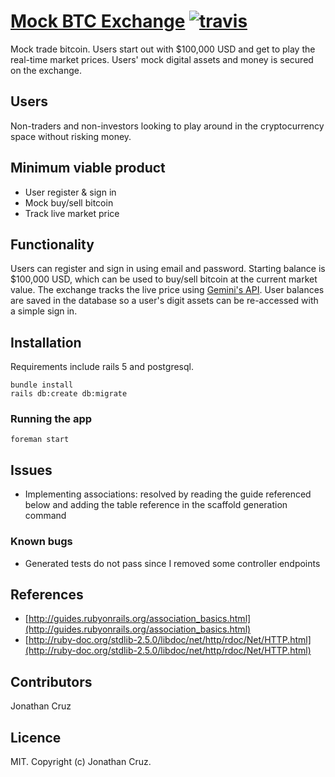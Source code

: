 # [Mock BTC Exchange](https://mock-btc-exchange.herokuapp.com/) [![travis][travis-image]][travis-url]

[travis-image]: https://travis-ci.org/jcruz/mock-btc-exchange.svg?branch=master
[travis-url]: https://travis-ci.org/jcruz/mock-btc-exchange

Mock trade bitcoin. Users start out with $100,000 USD and get to play the real-time market prices. Users' mock digital assets and money is secured on the exchange.

## Users
Non-traders and non-investors looking to play around in the cryptocurrency space without risking money.

## Minimum viable product
- User register & sign in
- Mock buy/sell bitcoin
- Track live market price

## Functionality
Users can register and sign in using email and password. Starting balance is $100,000 USD, which can be used to buy/sell bitcoin at the current market value. The exchange tracks the live price using [Gemini's API](https://docs.gemini.com/rest-api/). User balances are saved in the database so a user's digit assets can be re-accessed with a simple sign in.

## Installation
Requirements include rails 5 and postgresql.
```
bundle install
rails db:create db:migrate
```

### Running the app
```
foreman start
```

## Issues
- Implementing associations: resolved by reading the guide referenced below and adding the table reference in the scaffold generation command

### Known bugs
- Generated tests do not pass since I removed some controller endpoints

## References
- [http://guides.rubyonrails.org/association_basics.html](http://guides.rubyonrails.org/association_basics.html)
- [http://ruby-doc.org/stdlib-2.5.0/libdoc/net/http/rdoc/Net/HTTP.html](http://ruby-doc.org/stdlib-2.5.0/libdoc/net/http/rdoc/Net/HTTP.html)

## Contributors
Jonathan Cruz

## Licence
MIT. Copyright (c) Jonathan Cruz.

